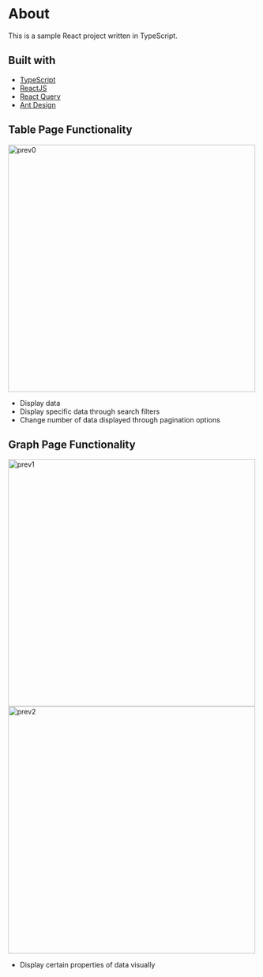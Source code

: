 # About

This is a sample React project written in TypeScript.

## Built with

- [TypeScript](https://www.typescriptlang.org/)
- [ReactJS](https://reactjs.org/)
- [React Query](https://react-query-v3.tanstack.com/)
- [Ant Design](https://ant.design/)

## Table Page Functionality

<img src="./assets/previews/prev.png" alt="prev0" width="500px"/>

- Display data
- Display specific data through search filters
- Change number of data displayed through pagination options

## Graph Page Functionality

<img src="./assets/previews/prev1.png" alt="prev1" width="500px"/>

<img src="./assets/previews/prev2.png" alt="prev2" width="500px"/>

- Display certain properties of data visually
